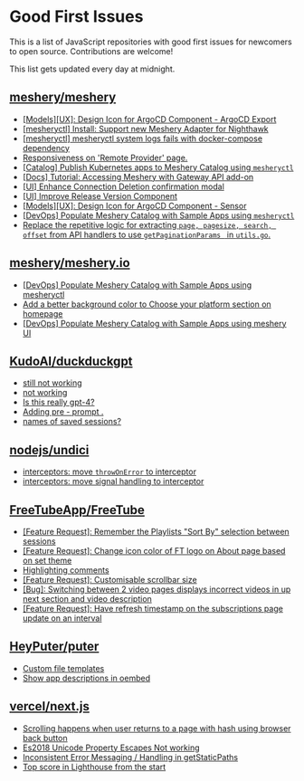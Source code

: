 # Good First Issues

This is a list of JavaScript repositories with good first issues for newcomers to open source. Contributions are welcome!

This list gets updated every day at midnight.

## [meshery/meshery](https://github.com/meshery/meshery)

- [[Models][UX]: Design Icon for ArgoCD Component - ArgoCD Export](https://github.com/meshery/meshery/issues/10294)
- [[mesheryctl] Install: Support new Meshery Adapter for Nighthawk](https://github.com/meshery/meshery/issues/10371)
- [[mesheryctl] mesheryctl system logs fails with docker-compose dependency](https://github.com/meshery/meshery/issues/10777)
- [Responsiveness on 'Remote Provider' page.](https://github.com/meshery/meshery/issues/10743)
- [[Catalog] Publish Kubernetes apps to Meshery Catalog using `mesheryctl`](https://github.com/meshery/meshery/issues/10444)
- [[Docs] Tutorial: Accessing Meshery with Gateway API add-on](https://github.com/meshery/meshery/issues/10333)
- [[UI] Enhance Connection Deletion confirmation modal](https://github.com/meshery/meshery/issues/10558)
- [[UI] Improve Release Version Component](https://github.com/meshery/meshery/issues/9569)
- [[Models][UX]: Design Icon for ArgoCD Component - Sensor](https://github.com/meshery/meshery/issues/10300)
- [[DevOps] Populate Meshery Catalog with Sample Apps using `mesheryctl`](https://github.com/meshery/meshery/issues/10458)
- [Replace the repetitive logic for extracting `page, pagesize, search, offset` from API handlers to use  `getPaginationParams ` in `utils.go`.](https://github.com/meshery/meshery/issues/10825)

## [meshery/meshery.io](https://github.com/meshery/meshery.io)

- [[DevOps] Populate Meshery Catalog with Sample Apps using mesheryctl](https://github.com/meshery/meshery.io/issues/1650)
- [Add a better background color to Choose your platform section on homepage](https://github.com/meshery/meshery.io/issues/1735)
- [[DevOps] Populate Meshery Catalog with Sample Apps using meshery UI](https://github.com/meshery/meshery.io/issues/1699)

## [KudoAI/duckduckgpt](https://github.com/KudoAI/duckduckgpt)

- [still not working](https://github.com/KudoAI/duckduckgpt/issues/46)
- [not working](https://github.com/KudoAI/duckduckgpt/issues/44)
- [Is this really gpt-4? ](https://github.com/KudoAI/duckduckgpt/issues/27)
- [Adding pre - prompt .](https://github.com/KudoAI/duckduckgpt/issues/20)
- [names of saved sessions?](https://github.com/KudoAI/duckduckgpt/issues/13)

## [nodejs/undici](https://github.com/nodejs/undici)

- [interceptors: move `throwOnError` to interceptor](https://github.com/nodejs/undici/issues/3275)
- [interceptors: move signal handling to interceptor](https://github.com/nodejs/undici/issues/3276)

## [FreeTubeApp/FreeTube](https://github.com/FreeTubeApp/FreeTube)

- [[Feature Request]: Remember the Playlists "Sort By" selection between sessions](https://github.com/FreeTubeApp/FreeTube/issues/5008)
- [[Feature Request]: Change icon color of FT logo on About page based on set theme](https://github.com/FreeTubeApp/FreeTube/issues/4020)
- [Highlighting comments](https://github.com/FreeTubeApp/FreeTube/issues/783)
- [[Feature Request]: Customisable scrollbar size](https://github.com/FreeTubeApp/FreeTube/issues/3057)
- [[Bug]: Switching between 2 video pages displays incorrect videos in up next section and video description](https://github.com/FreeTubeApp/FreeTube/issues/2261)
- [[Feature Request]: Have refresh timestamp on the subscriptions page update on an interval](https://github.com/FreeTubeApp/FreeTube/issues/5140)

## [HeyPuter/puter](https://github.com/HeyPuter/puter)

- [Custom file templates](https://github.com/HeyPuter/puter/issues/432)
- [Show app descriptions in oembed](https://github.com/HeyPuter/puter/issues/398)

## [vercel/next.js](https://github.com/vercel/next.js)

- [Scrolling happens when user returns to a page with hash using browser back button](https://github.com/vercel/next.js/issues/13653)
- [Es2018 Unicode Property Escapes Not working](https://github.com/vercel/next.js/issues/19303)
- [Inconsistent Error Messaging / Handling in getStaticPaths](https://github.com/vercel/next.js/issues/41281)
- [Top score in Lighthouse from the start](https://github.com/vercel/next.js/issues/40418)

